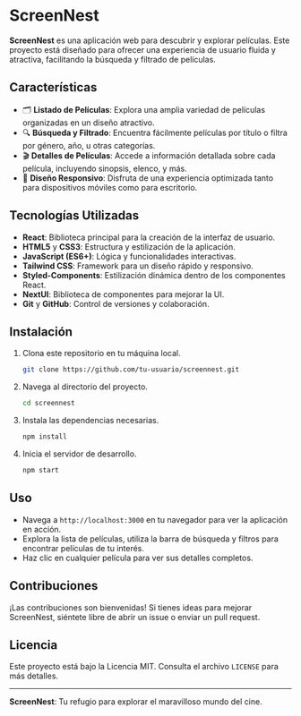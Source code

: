 # ScreenNest

**ScreenNest** es una aplicación web para descubrir y explorar películas. Este proyecto está diseñado para ofrecer una experiencia de usuario fluida y atractiva, facilitando la búsqueda y filtrado de películas.

## Características

- 🗂️ **Listado de Películas**: Explora una amplia variedad de películas organizadas en un diseño atractivo.
- 🔍 **Búsqueda y Filtrado**: Encuentra fácilmente películas por título o filtra por género, año, u otras categorías.
- 🎬 **Detalles de Películas**: Accede a información detallada sobre cada película, incluyendo sinopsis, elenco, y más.
- 📱 **Diseño Responsivo**: Disfruta de una experiencia optimizada tanto para dispositivos móviles como para escritorio.

## Tecnologías Utilizadas

- **React**: Biblioteca principal para la creación de la interfaz de usuario.
- **HTML5** y **CSS3**: Estructura y estilización de la aplicación.
- **JavaScript (ES6+)**: Lógica y funcionalidades interactivas.
- **Tailwind CSS**: Framework para un diseño rápido y responsivo.
- **Styled-Components**: Estilización dinámica dentro de los componentes React.
- **NextUI**: Biblioteca de componentes para mejorar la UI.
- **Git** y **GitHub**: Control de versiones y colaboración.

## Instalación

1. Clona este repositorio en tu máquina local.
    ```bash
    git clone https://github.com/tu-usuario/screennest.git
    ```
2. Navega al directorio del proyecto.
    ```bash
    cd screennest
    ```
3. Instala las dependencias necesarias.
    ```bash
    npm install
    ```
4. Inicia el servidor de desarrollo.
    ```bash
    npm start
    ```

## Uso

- Navega a `http://localhost:3000` en tu navegador para ver la aplicación en acción.
- Explora la lista de películas, utiliza la barra de búsqueda y filtros para encontrar películas de tu interés.
- Haz clic en cualquier película para ver sus detalles completos.

## Contribuciones

¡Las contribuciones son bienvenidas! Si tienes ideas para mejorar ScreenNest, siéntete libre de abrir un issue o enviar un pull request.

## Licencia

Este proyecto está bajo la Licencia MIT. Consulta el archivo `LICENSE` para más detalles.

---

**ScreenNest**: Tu refugio para explorar el maravilloso mundo del cine.
